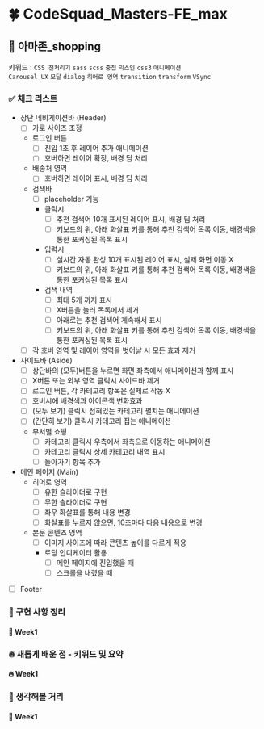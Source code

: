 # 🍀 CodeSquad_Masters-FE_max

## **📝 아마존_shopping**

키워드 : `CSS 전처리기` `sass` `scss` `중첩` `믹스인` `css3` `애니메이션`  
`Carousel UX` `모달` `dialog` `히어로 영역` `transition` `transform` `VSync`  

### **✅ 체크 리스트**

- 상단 네비게이션바 (Header)
  - [ ] 가로 사이즈 조정
  - 로그인 버튼
    - [ ] 진입 1초 후 레이어 추가 애니메이션
    - [ ] 호버하면 레이어 확장, 배경 딤 처리
  - 배송처 영역
    - [ ] 호버하면 레이어 표시, 배경 딤 처리
  - 검색바
    - [ ] placeholder 기능
    - 클릭시
      - [ ] 추천 검색어 10개 표시된 레이어 표시, 배경 딤 처리
      - [ ] 키보드의 위, 아래 화살표 키를 통해 추천 검색어 목록 이동, 배경색을 통한 포커싱된 목록 표시
    - 입력시
      - [ ] 실시간 자동 완성 10개 표시된 레이어 표시, 실제 화면 이동 X
      - [ ] 키보드의 위, 아래 화살표 키를 통해 추천 검색어 목록 이동, 배경색을 통한 포커싱된 목록 표시
    - 검색 내역
      - [ ] 최대 5개 까지 표시
      - [ ] X버튼을 눌러 목록에서 제거
      - [ ] 아래로는 추천 검색어 계속해서 표시
      - [ ] 키보드의 위, 아래 화살표 키를 통해 추천 검색어 목록 이동, 배경색을 통한 포커싱된 목록 표시
  - [ ] 각 호버 영역 및 레이어 영역을 벗어날 시 모든 효과 제거
- 사이드바 (Aside)
  - [ ] 상단바의 (모두)버튼을 누르면 화면 좌측에서 애니메이션과 함께 표시
  - [ ] X버튼 또는 외부 영역 클릭시 사이드바 제거
  - [ ] 로그인 버튼, 각 카테고리 항목은 실제로 작동 X
  - [ ] 호버시에 배경색과 아이콘색 변화효과
  - [ ] (모두 보기) 클릭시 접혀있는 카테고리 펼치는 애니메이션
  - [ ] (간단히 보기) 클릭시 카테고리 접는 애니메이션
  - 부서별 쇼핑
    - [ ] 카테고리 클릭시 우측에서 좌측으로 이동하는 애니메이션
    - [ ] 카테고리 클릭시 상세 카테고리 내역 표시
    - [ ] 돌아가기 항목 추가
- 메인 페이지 (Main)
  - 히어로 영역
    - [ ] 유한 슬라이더로 구현
    - [ ] 무한 슬라이더로 구현
    - [ ] 좌우 화살표를 통해 내용 변경
    - [ ] 화살표를 누르지 않으면, 10초마다 다음 내용으로 변경
  - 본문 콘텐츠 영역
    - [ ] 이미지 사이즈에 따라 콘텐츠 높이를 다르게 적용
    - 로딩 인디케이터 활용
      - [ ] 메인 페이지에 진입했을 때
      - [ ] 스크롤을 내렸을 때
- [ ] Footer

### **📰 구현 사항 정리**

#### 📰 Week1

### **🔥 새롭게 배운 점 - 키워드 및 요약**

#### 🔥 Week1

### **🤔 생각해볼 거리**

#### 🤔 Week1
